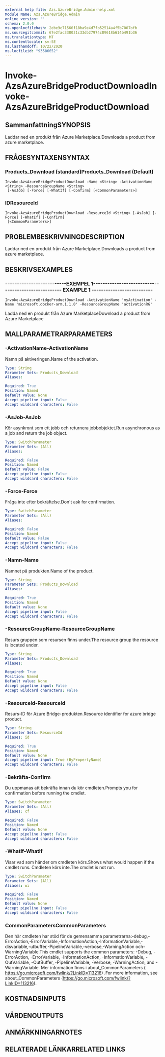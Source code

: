 ```yaml
---
external help file: Azs.AzureBridge.Admin-help.xml
Module Name: Azs.AzureBridge.Admin
online version: ''
schema: 2.0.0
ms.openlocfilehash: 2ebe9c71560f18ba9e4d7fb52514a4f5b7007bfb
ms.sourcegitcommit: 67e2fac338031c33db27974c89618b614b491b36
ms.translationtype: MT
ms.contentlocale: sv-SE
ms.lasthandoff: 10/22/2020
ms.locfileid: "93586652"
---
```

# <span data-ttu-id="4c671-101">Invoke-AzsAzureBridgeProductDownload</span><span class="sxs-lookup"><span data-stu-id="4c671-101">Invoke-AzsAzureBridgeProductDownload</span></span>

## <span data-ttu-id="4c671-102">Sammanfattning</span><span class="sxs-lookup"><span data-stu-id="4c671-102">SYNOPSIS</span></span>
<span data-ttu-id="4c671-103">Laddar ned en produkt från Azure Marketplace.</span><span class="sxs-lookup"><span data-stu-id="4c671-103">Downloads a product from azure marketplace.</span></span>

## <span data-ttu-id="4c671-104">FRÅGESYNTAXEN</span><span class="sxs-lookup"><span data-stu-id="4c671-104">SYNTAX</span></span>

### <span data-ttu-id="4c671-105">Products_Download (standard)</span><span class="sxs-lookup"><span data-stu-id="4c671-105">Products_Download (Default)</span></span>
```
Invoke-AzsAzureBridgeProductDownload -Name <String> -ActivationName <String> -ResourceGroupName <String>
 [-AsJob] [-Force] [-WhatIf] [-Confirm] [<CommonParameters>]
```

### <span data-ttu-id="4c671-106">ID</span><span class="sxs-lookup"><span data-stu-id="4c671-106">ResourceId</span></span>
```
Invoke-AzsAzureBridgeProductDownload -ResourceId <String> [-AsJob] [-Force] [-WhatIf] [-Confirm]
 [<CommonParameters>]
```

## <span data-ttu-id="4c671-107">PROBLEMBESKRIVNING</span><span class="sxs-lookup"><span data-stu-id="4c671-107">DESCRIPTION</span></span>
<span data-ttu-id="4c671-108">Laddar ned en produkt från Azure Marketplace.</span><span class="sxs-lookup"><span data-stu-id="4c671-108">Downloads a product from azure marketplace.</span></span>

## <span data-ttu-id="4c671-109">BESKRIVS</span><span class="sxs-lookup"><span data-stu-id="4c671-109">EXAMPLES</span></span>

### <span data-ttu-id="4c671-110">--------------------------EXEMPEL 1--------------------------</span><span class="sxs-lookup"><span data-stu-id="4c671-110">-------------------------- EXAMPLE 1 --------------------------</span></span>
```
Invoke-AzsAzureBridgeProductDownload -ActivationName 'myActivation' -Name 'microsoft.docker-arm.1.1.0' -ResourceGroupName 'activationRG'
```

<span data-ttu-id="4c671-111">Ladda ned en produkt från Azure Marketplace</span><span class="sxs-lookup"><span data-stu-id="4c671-111">Download a product from Azure Marketplace</span></span>

## <span data-ttu-id="4c671-112">MALLPARAMETRAR</span><span class="sxs-lookup"><span data-stu-id="4c671-112">PARAMETERS</span></span>

### <span data-ttu-id="4c671-113">-ActivationName</span><span class="sxs-lookup"><span data-stu-id="4c671-113">-ActivationName</span></span>
<span data-ttu-id="4c671-114">Namn på aktiveringen.</span><span class="sxs-lookup"><span data-stu-id="4c671-114">Name of the activation.</span></span>

```yaml
Type: String
Parameter Sets: Products_Download
Aliases: 

Required: True
Position: Named
Default value: None
Accept pipeline input: False
Accept wildcard characters: False
```

### <span data-ttu-id="4c671-115">-AsJob</span><span class="sxs-lookup"><span data-stu-id="4c671-115">-AsJob</span></span>
<span data-ttu-id="4c671-116">Kör asynkront som ett jobb och returnera jobbobjektet.</span><span class="sxs-lookup"><span data-stu-id="4c671-116">Run asynchronous as a job and return the job object.</span></span>

```yaml
Type: SwitchParameter
Parameter Sets: (All)
Aliases: 

Required: False
Position: Named
Default value: False
Accept pipeline input: False
Accept wildcard characters: False
```

### <span data-ttu-id="4c671-117">-Force</span><span class="sxs-lookup"><span data-stu-id="4c671-117">-Force</span></span>
<span data-ttu-id="4c671-118">Fråga inte efter bekräftelse.</span><span class="sxs-lookup"><span data-stu-id="4c671-118">Don't ask for confirmation.</span></span>

```yaml
Type: SwitchParameter
Parameter Sets: (All)
Aliases: 

Required: False
Position: Named
Default value: False
Accept pipeline input: False
Accept wildcard characters: False
```

### <span data-ttu-id="4c671-119">-Namn</span><span class="sxs-lookup"><span data-stu-id="4c671-119">-Name</span></span>
<span data-ttu-id="4c671-120">Namnet på produkten.</span><span class="sxs-lookup"><span data-stu-id="4c671-120">Name of the product.</span></span>

```yaml
Type: String
Parameter Sets: Products_Download
Aliases: 

Required: True
Position: Named
Default value: None
Accept pipeline input: False
Accept wildcard characters: False
```

### <span data-ttu-id="4c671-121">-ResourceGroupName</span><span class="sxs-lookup"><span data-stu-id="4c671-121">-ResourceGroupName</span></span>
<span data-ttu-id="4c671-122">Resurs gruppen som resursen finns under.</span><span class="sxs-lookup"><span data-stu-id="4c671-122">The resource group the resource is located under.</span></span>

```yaml
Type: String
Parameter Sets: Products_Download
Aliases: 

Required: True
Position: Named
Default value: None
Accept pipeline input: False
Accept wildcard characters: False
```

### <span data-ttu-id="4c671-123">-ResourceId</span><span class="sxs-lookup"><span data-stu-id="4c671-123">-ResourceId</span></span>
<span data-ttu-id="4c671-124">Resurs-ID för Azure Bridge-produkten.</span><span class="sxs-lookup"><span data-stu-id="4c671-124">Resource identifier for azure bridge product.</span></span>

```yaml
Type: String
Parameter Sets: ResourceId
Aliases: id

Required: True
Position: Named
Default value: None
Accept pipeline input: True (ByPropertyName)
Accept wildcard characters: False
```

### <span data-ttu-id="4c671-125">-Bekräfta</span><span class="sxs-lookup"><span data-stu-id="4c671-125">-Confirm</span></span>
<span data-ttu-id="4c671-126">Du uppmanas att bekräfta innan du kör cmdleten.</span><span class="sxs-lookup"><span data-stu-id="4c671-126">Prompts you for confirmation before running the cmdlet.</span></span>

```yaml
Type: SwitchParameter
Parameter Sets: (All)
Aliases: cf

Required: False
Position: Named
Default value: None
Accept pipeline input: False
Accept wildcard characters: False
```

### <span data-ttu-id="4c671-127">-WhatIf</span><span class="sxs-lookup"><span data-stu-id="4c671-127">-WhatIf</span></span>
<span data-ttu-id="4c671-128">Visar vad som händer om cmdleten körs.</span><span class="sxs-lookup"><span data-stu-id="4c671-128">Shows what would happen if the cmdlet runs.</span></span>
<span data-ttu-id="4c671-129">Cmdleten körs inte.</span><span class="sxs-lookup"><span data-stu-id="4c671-129">The cmdlet is not run.</span></span>

```yaml
Type: SwitchParameter
Parameter Sets: (All)
Aliases: wi

Required: False
Position: Named
Default value: None
Accept pipeline input: False
Accept wildcard characters: False
```

### <span data-ttu-id="4c671-130">CommonParameters</span><span class="sxs-lookup"><span data-stu-id="4c671-130">CommonParameters</span></span>
<span data-ttu-id="4c671-131">Den här cmdleten har stöd för de gemensamma parametrarna:-debug,-ErrorAction,-ErrorVariable,-InformationAction,-InformationVariable,-disvariable,-utbuffer,-PipelineVariable,-verbose,-WarningAction och-WarningVariable.</span><span class="sxs-lookup"><span data-stu-id="4c671-131">This cmdlet supports the common parameters: -Debug, -ErrorAction, -ErrorVariable, -InformationAction, -InformationVariable, -OutVariable, -OutBuffer, -PipelineVariable, -Verbose, -WarningAction, and -WarningVariable.</span></span> <span data-ttu-id="4c671-132">Mer information finns i about_CommonParameters ( https://go.microsoft.com/fwlink/?LinkID=113216) .</span><span class="sxs-lookup"><span data-stu-id="4c671-132">For more information, see about_CommonParameters (https://go.microsoft.com/fwlink/?LinkID=113216).</span></span>

## <span data-ttu-id="4c671-133">KOSTNADS</span><span class="sxs-lookup"><span data-stu-id="4c671-133">INPUTS</span></span>

## <span data-ttu-id="4c671-134">VÄRDEN</span><span class="sxs-lookup"><span data-stu-id="4c671-134">OUTPUTS</span></span>

## <span data-ttu-id="4c671-135">ANMÄRKNINGAR</span><span class="sxs-lookup"><span data-stu-id="4c671-135">NOTES</span></span>

## <span data-ttu-id="4c671-136">RELATERADE LÄNKAR</span><span class="sxs-lookup"><span data-stu-id="4c671-136">RELATED LINKS</span></span>

